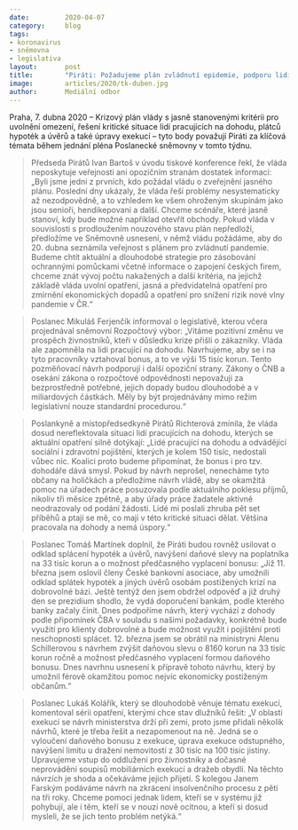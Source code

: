 ```yaml
---
date:         2020-04-07
category:     blog
tags:         
- koronavirus 
- sněmovna
- legislativa
layout:       post
title:        "Piráti: Požadujeme plán zvládnutí epidemie, podporu lidí pracujících na dohodu a úpravu systému exekucí"
image:        articles/2020/tk-duben.jpg
author:       Mediální odbor
--- 
```




Praha, 7. dubna 2020 – Krizový plán vlády s jasně stanovenými kritérii pro uvolnění omezení, řešení kritické situace lidí pracujících na dohodu, plátců hypoték a úvěrů a také úpravy exekucí – tyto body považují Piráti za klíčová témata během jednání pléna Poslanecké sněmovny v tomto týdnu.

> Předseda Pirátů Ivan Bartoš v úvodu tiskové konference řekl, že vláda neposkytuje veřejnosti ani opozičním stranám dostatek informací: „Byli jsme jedni z prvních, kdo požádal vládu o zveřejnění jasného plánu. Poslední dny ukázaly, že vláda řeší problémy nesystematicky až nezodpovědně, a to vzhledem ke všem ohroženým skupinám jako jsou senioři, hendikepovaní a další. Chceme scénáře, které jasně stanoví, kdy bude možné například otevřít obchody. Pokud vláda v souvislosti s prodloužením nouzového stavu plán nepředloží, předložíme ve Sněmovně usnesení, v němž vládu požádáme, aby do 20. dubna seznámila veřejnost s plánem pro zvládnutí pandemie. Budeme chtít aktuální a dlouhodobé strategie pro zásobování ochrannými pomůckami včetně informace o zapojení českých firem, chceme znát vývoj počtu nakažených a další kritéria, na jejichž základě vláda uvolní opatření, jasná a předvídatelná opatření pro zmírnění ekonomických dopadů a opatření pro snížení rizik nové vlny pandemie v ČR.“

> Poslanec Mikuláš Ferjenčík informoval o legislativě, kterou včera projednával sněmovní Rozpočtový výbor: „Vítáme pozitivní změnu ve prospěch živnostníků, kteří v důsledku krize přišli o zákazníky. Vláda ale zapomněla na lidi pracující na dohodu. Navrhujeme, aby se i na tyto pracovníky vztahoval bonus, a to ve výši 15 tisíc korun. Tento pozměňovací návrh podporují i další opoziční strany. Zákony o ČNB a osekání zákona o rozpočtové odpovědnosti nepovažuji za bezprostředně potřebné, jejich dopady budou dlouhodobé a v miliardových částkách. Měly by být projednávány mimo režim legislativní nouze standardní procedurou.“

> Poslankyně a místopředsedkyně Pirátů Richterová zmínila, že vláda dosud nereflektovala situaci lidí pracujících na dohodu, kterých se aktuální opatření silně dotýkají: „Lidé pracující na dohodu a odvádějící sociální i zdravotní pojištění, kterých je kolem 150 tisíc, nedostali vůbec nic. Koalici proto budeme připomínat, že bonus i pro tzv. dohodáře dává smysl. Pokud by návrh neprošel, nenecháme tyto občany na holičkách a předložíme návrh vládě, aby se okamžitá pomoc na úřadech práce posuzovala podle aktuálního poklesu příjmů, nikoliv tři měsíce zpětně, a aby úřady práce žadatele aktivně neodrazovaly od podání žádosti. Lidé mi poslali zhruba pět set příběhů a ptají se mě, co mají v této kritické situaci dělat. Většina pracovala na dohody a nemá úspory.“

> Poslanec Tomáš Martínek doplnil, že Piráti budou rovněž usilovat o odklad splácení hypoték a úvěrů, navýšení daňové slevy na poplatníka na 33 tisíc korun a o možnost předčasného vyplacení bonusu: „Již 11. března jsem oslovil členy České bankovní asociace, aby umožnili odklad splátek hypoték a jiných úvěrů osobám postižených krizí na dobrovolné bázi. Ještě tentýž den jsem obdržel odpověď a již druhý den se prezidium shodlo, že vydá doporučení bankám, podle kterého banky začaly činit. Dnes podpoříme návrh, který vychází z dohody podle připomínek ČBA v souladu s našimi požadavky, konkrétně bude využití pro klienty dobrovolné a bude možnost využít i pojištění proti neschopnosti splácet. 12. března jsem se obrátil na ministryni Alenu Schillerovou s návrhem zvýšit daňovou slevu o 8160 korun na 33 tisíc korun ročně a možnost předčasného vyplacení formou daňového bonusu. Dnes navrhnu usnesení k přípravě tohoto návrhu, který by umožnil férově okamžitou pomoc nejvíc ekonomicky postiženým občanům.“

> Poslanec Lukáš Kolářík, který se dlouhodobě věnuje tématu exekucí, komentoval sérii opatření, kterými chce stav dlužníků řešit: „V oblasti exekucí se návrh ministerstva drží při zemi, proto jsme přidali několik návrhů, které je třeba řešit a nezapomenout na ně. Jedná se o vyloučení daňového bonusu z exekuce, úprava exekuce odstupného, navýšení limitu u dražení nemovitostí z 30 tisíc na 100 tisíc jistiny. Upravujeme vstup do oddlužení pro živnostníky a dočasné neprovádění soupisů mobiliárních exekucí a dražeb obydlí. Na těchto návrzích je shoda a očekáváme jejich přijetí. S kolegou Janem Farským podáváme návrh na zkrácení insolvenčního procesu z pěti na tři roky. Chceme pomoci jednak lidem, kteří se v systému již pohybují, ale i těm, kteří se v nouzi nově ocitnou, a kteří si dosud mysleli, že se jich tento problém netýká.“
